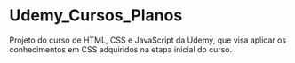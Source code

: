 # Udemy_Cursos_Planos
Projeto do curso de HTML, CSS e JavaScript da Udemy, que visa aplicar os conhecimentos em CSS adquiridos na etapa inicial do curso.
